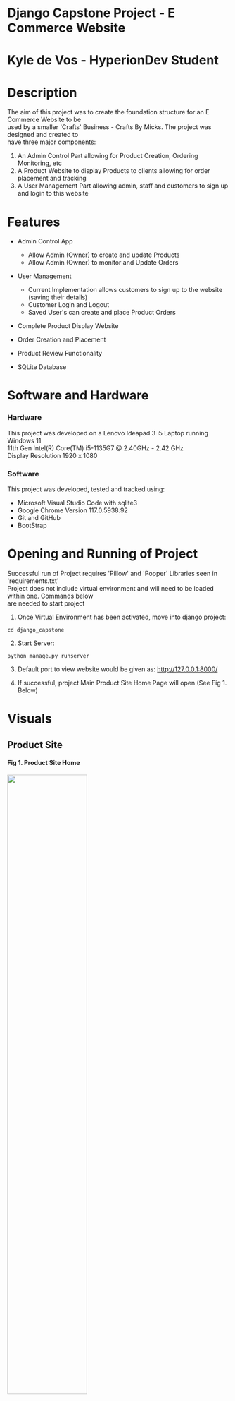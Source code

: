 # Django Capstone Project - E Commerce Website
# Kyle de Vos - HyperionDev Student

# Description
The aim of this project was to create the foundation structure for an E Commerce Website to be <br>
used by a smaller 'Crafts' Business - Crafts By Micks. The project was designed and created to <br>
have three major components:

1. An Admin Control Part allowing for Product Creation, Ordering Monitoring, etc
2. A Product Website to display Products to clients allowing for order placement and tracking
3. A User Management Part allowing admin, staff and customers to sign up and login to this website

# Features
- Admin Control App
    - Allow Admin (Owner) to create and update Products
    - Allow Admin (Owner) to monitor and Update Orders

- User Management
    - Current Implementation allows customers to sign up to the website (saving their details)
    - Customer Login and Logout
    - Saved User's can create and place Product Orders

- Complete Product Display Website
- Order Creation and Placement
- Product Review Functionality
- SQLite Database

# Software and Hardware

### Hardware
This project was developed on a Lenovo Ideapad 3 i5 Laptop running Windows 11 <br>
11th Gen Intel(R) Core(TM) i5-1135G7 @ 2.40GHz - 2.42 GHz<br>
Display Resolution 1920 x 1080

### Software
This project was developed, tested and tracked using:
- Microsoft Visual Studio Code with sqlite3
- Google Chrome Version 117.0.5938.92
- Git and GitHub
- BootStrap

# Opening and Running of Project

Successful run of Project requires 'Pillow' and 'Popper' Libraries seen in 'requirements.txt'<br>
Project does not include virtual environment and will need to be loaded within one. Commands below<br>
are needed to start project


1. Once Virtual Environment has been activated, move into django project:

```
cd django_capstone
```

2. Start Server:
```
python manage.py runserver
```

3. Default port to view website would be given as: http://127.0.0.1:8000/

4. If successful, project Main Product Site Home Page will open (See Fig 1. Below)

# Visuals

## Product Site
<h4>Fig 1. Product Site Home</h4>
<p><img src="Read_Me_Images/Product_site_home.jpg" style="width: 60%">

<h4>Fig 2. Product Site - Products View</h4>
<p><img src="Read_Me_Images/Product_Site_Home_Products.jpg" style="width: 60%">

<h4>Fig 3. Product Site - Sample Product Details</h4>
<p><img src="Read_Me_Images/Product_Site_Sample_Product_Details.jpg" style="width: 60%">

<h4>Fig 4. Product Site - Client Open Order View</h4>
<p><img src="Read_Me_Images/Product_Site_Client_Open_Order.jpg" style="width: 60%">

## User Management

<h4>Fig 5. User Management - SignUp</h4>
<p><img src="Read_Me_Images/User_Management_SignUp.jpg" style="width: 30%">

## Admin Control

<h4>Fig 6. Admin Control Home Page</h4>
<p><img src="Read_Me_Images/Admin_Control_Home.jpg" style="width: 50%">

<h4>Fig 7. Admin Control Create Product</h4>
<p><img src="Read_Me_Images/Admin_Control_Create_Product.jpg" style="width: 50%">

<h4>Fig 8. Admin Control Client Orders</h4>
<p><img src="Read_Me_Images/Admin_Control_Client_Orders_View.jpg" style="width: 50%">

# Program Execution

### Customers
This project makes use of the MVT Architecture provided by Django connecting and controlling<br>
models and templates through the Views files for each App.

The program's first run (by starting the server) will launch the 'project_site' app's homepage<br>
with a dropdown 'Menu' on the top-left of the screen (See Fig 1.) to access the User Sign-Up and<br>
Login functionality provided by the 'user_management' app. This dropdown menu will also give access<br>
to the 'Logout' functionality. Products can be viewed and selected from the 'project_site' homepage<br>
(See Fig 2. and Fig 3.)

A logged-in customer can access their 'Order' tab from the same dropdown menu which is only visible to a<br>
logged-in customer. (See Fig 4. )

### Admin-User (Owner)
Only a user signed in with 'staff' status can access the 'Admin Control' Functionality (in the dropdown menu)<br>
provided by the django app 'crafts_by_micks' (See Fig 6.) This allows the user to create categories, labels<br>
and products including 'update' and limited 'deletion' functionality. The Admin User can also access client order<br>
data (See Fig 8.) allowing for order status modifications as customer order moves from 'received' state<br>
to 'completed' state

# Future Development and Improvement

### Functionality

This project has incompleted functionality up for completion in the next version. This includes:
1. Display of written reviews for a product. Current Implementation only calculates the review<br>
rating for a product
2. Calculation and automatic update of 'Label' deletions using date of creation and 'days till<br>
removal' field for 'Label' model

Admin User deletion of Products capability was removed from this project. Deletion of Product Data<br>
has cascading effects to customer Orders and would affect the accuracy of their order data. It was<br>
decided that data deletion (extending to user data deletion) was not to be implemented in this version.<br>
Combinations of Data Accuracy and User Data Safety and Privacy need to be discussed and reviewed in detail<br>
before project implementation.

### Online Capability

Future development would expand capability for project use of servers allowing for online functionality<br>
of this django project site. 

### Data Safety and Security

Future Development would put a strong focus on the encryption and secure storage of all user data <br>
inclusive of personal and order data. 

### Design

The current front-end design of the website would seek guidance from expert web designers allowing for<br>
improvements in design style, efficiency and capability of site to be appealing to customers. Back-end<br>
data storage and manipulation needs to be reviewed for inefficiencies resulting in greater use of<br>
memory and slower performance of site.
